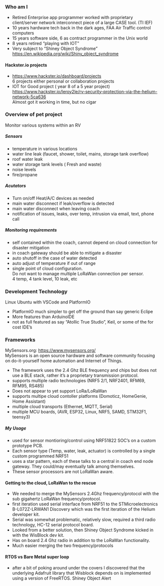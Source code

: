 
### Who am I
* Retired Enterprise app programmer
worked with proprietary client/server network interconnect piece of a large CASE tool. (TI IEF) 
* 10 years hardware tech back in the dark ages, FAA Air Traffic control computers
* 15 years software side, 6 as contract programmer in the Unix world
* 8 years retired “playing with IOT”
* Very subject to “Shiney Object Syndrome”   
https://en.wikipedia.org/wiki/Shiny_object_syndrome

#### Hackster.io projects  
* https://www.hackster.io/dashboard/projects  
6 projects either personal or collaboration projects
* IOT for Good project  ( year 8 of a 5 year project)   
https://www.hackster.io/leroy2le/rv-security-protection-via-the-helium-network-5ca636  
Almost got it working in time, but no cigar


###  Overview of pet project
Monitor various systems within an RV
##### Sensors
- temperature in various locations
- water line leak  (faucet, shower, toilet, mains, storage tank overflow)
- roof water leak
- water storage tank levels ( Fresh and waste)
- noise levels
- fire/propane

##### Acutators
- Turn on/off Heat/A/C devices as needed
- main water disconnect if leak/overflow is detected
- main water disconnect when leaving coach
- notification of issues, leaks, over temp, intrusion via email, text, phone call

##### Monitoring requirements
- self contained within the coach, cannot depend on cloud connection for disaster mitigation
- in coach gateway should be able to mitigate a disaster
- auto shutoff in the case of water detected
- auto adjust of temperature if out of range
- single point of cloud configuration.  
Do not want to manage multiple LoRaWan connection per sensor.  
4 temp, 4 tank level, 10 leak, etc


### Development Technology
Linux Ubuntu with VSCode and PlatformIO
- PlatformIO much simpler to get off the ground than say generic Eclipe
- More features than ArduinoIDE
- not as full featured as say “Atollic True Studio”, Keil, or some of the for cost IDE’s

### Frameworks
MySensors.org:  https://www.mysensors.org/  
MySensors is an open source hardware and software community focusing on do-it-yourself home automation and Internet of Things. 
* The framework uses the 2.4 Ghz BLE frequency and chips but does not use a BLE stack, rather it’s a proprietary transmission protocol.  
* supports multiple radio technologies (NRF5 2/1, NRF2401, RFM69, RFM95, RS485)
* Does not appear to yet support LoRa/LoRaWan
* supports multipe cloud contoller platforms (Domoticz, HomeGenie, Home Assistant) 
* multiple cloud transports (Ethernet, MQTT, Serial)
* multiple MCU boards, (AVR, ESP32, Linux, NRF5, SAMD, STM32F1, teensy3)

##### My Usage
* used for sensor montioring/control using NRF51822 SOC’s on a custom prototype PCB.  
* Each sensor type (Temp, water, leak, actuator) is controlled by a single custom programmed NRF51
* uses a star pattern, each of these talks to a central in coach end node gateway. They could/may eventually talk among themselves.
* These sensor processors are not LoRaWan aware.

#### Getting to the cloud, LoRaWan to the rescue
- We needed to merge the MySensors 2.4Ghz frequency/protocol with the sub gigahertz LoRaWan frequency/protocol.
- first iteration used serial interface from NRF51 to the STMicroelectronics B-L072Z-LRWAN1 Discovery which was the first iteration of the Helium developer kit.
- Serial was somewhat problematic, relatively slow, required a third radio technology, HC-12 serial protocol board.
- Looked from a better solution, then Shiney Object Syndrome kicked in with the WisBlock dev kit.
- Has on board 2.4 Ghz radio in addition to the LoRaWan functionality.
- Much easier merging the two frequency/protocols

#### RTOS vs Bare Metal super loop
- after a bit of poking around under the covers I discovered that the underlying Adafruit library that Wisblock depends on is implemented using a version of FreeRTOS. Shiney Object Alert

